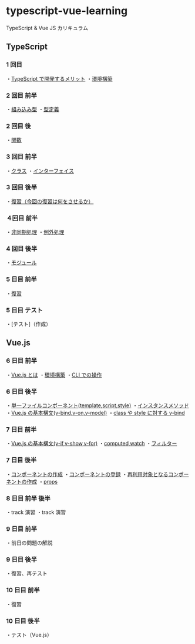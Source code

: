 # typescript-vue-learning

TypeScript &amp; Vue JS カリキュラム

## TypeScript

### 1 回目

・[TypeScript で開発するメリット](./TypeScript_Doc/1_am-TypeScriptで開発するメリット.md)
・[環境構築](./TypeScript_Doc/1_am-環境構築.md)

### 2 回目 前半

・[組み込み型](./TypeScript_Doc/2_am-組み込み型.md)
・[型定義](./TypeScript_Doc/2_am-型定義.md)

### 2 回目 後

・[関数](./TypeScript_Doc/2_pm-関数.md)

### 3 回目 前半

・[クラス](./TypeScript_Doc/3_am-クラス.md)
・[インターフェイス](./TypeScript_Doc/3_am-インターフェイス.md)

### 3 回目 後半

・[復習（今回の復習は何をさせるか）](./TypeScript_Doc/3_pm-復習.md)

### ４回目 前半

・[非同期処理](./TypeScript_Doc/4_am-非同期処理.md)
・[例外処理](./TypeScript_Doc/4_am-例外処理.md)

### 4 回目 後半

・[モジュール](./TypeScript_Doc/4_pm-モジュール.md)

### 5 日目 前半

・[復習](./TypeScript_Doc/5_am-復習.md)

### 5 日目 テスト

・[テスト]（作成）

## Vue.js

### 6 日目 前半

・[Vue.js とは](./Vue.js_Doc/6_am-Vue.jsとは.md)
・[環境構築](./Vue.js_Doc/6_am-%E7%92%B0%E5%A2%83%E6%A7%8B%E7%AF%89.md)
・[CLI での操作](./Vue.js_Doc/6_am-CLI%E3%81%A7%E3%81%AE%E6%93%8D%E4%BD%9C.md)

### 6 日目 後半

・[単一ファイルコンポーネント(template,script,style)](./Vue.js_Doc/6_pm-%E5%8D%98%E4%B8%80%E3%83%95%E3%82%A1%E3%82%A4%E3%83%AB%E3%82%B3%E3%83%B3%E3%83%9D%E3%83%BC%E3%83%8D%E3%83%B3%E3%83%88.md)
・[インスタンスメソッド](./Vue.js_Doc/6_pm-%E3%82%A4%E3%83%B3%E3%82%B9%E3%82%BF%E3%83%B3%E3%82%B9%E3%83%A1%E3%82%BD%E3%83%83%E3%83%89.md)
・[Vue.js の基本構文(v-bind,v-on,v-model)](<Vue.js_Doc/6_pm-Vue.js%E3%81%AE%E5%9F%BA%E6%9C%AC%E6%A7%8B%E6%96%87(v-bind%2Cv-on%2Cv-model).md>)
・[class や style に対する v-bind](./Vue.js_Doc/6_pm-class%E3%82%84style%E3%81%AB%E5%AF%BE%E3%81%99%E3%82%8Bv-bind.md)

### 7 日目 前半

・[Vue.js の基本構文(v-if,v-show,v-for)](<./Vue.js_Doc/7_am-Vue.js%E3%81%AE%E5%9F%BA%E6%9C%AC%E6%A7%8B%E6%96%87(v-if%2Cv-show%2Cv-for).md>)
・[computed,watch](./Vue.js_Doc/7_am-computed%2Cwatch.md)
・[フィルター](./Vue.js_Doc/7_am-%E3%83%95%E3%82%A3%E3%83%AB%E3%82%BF%E3%83%BC.md)

### 7 日目 後半

・[コンポーネントの作成](./Vue.js_Doc/7_pm-%E3%82%B3%E3%83%B3%E3%83%9D%E3%83%BC%E3%83%8D%E3%83%B3%E3%83%88%E3%81%AE%E4%BD%9C%E6%88%90.md)
・[コンポーネントの登録](./Vue.js_Doc/7_pm-%E3%82%B3%E3%83%B3%E3%83%9D%E3%83%BC%E3%83%8D%E3%83%B3%E3%83%88%E3%81%AE%E7%99%BB%E9%8C%B2.md)
・[再利用対象となるコンポーネントの作成](./Vue.js_Doc/7_pm-%E5%86%8D%E5%88%A9%E7%94%A8%E5%AF%BE%E8%B1%A1%E3%81%A8%E3%81%AA%E3%82%8B%E3%82%B3%E3%83%B3%E3%83%9D%E3%83%BC%E3%83%8D%E3%83%B3%E3%83%88%E3%81%AE%E4%BD%9C%E6%88%90.md)
・[props](./Vue.js_Doc/7_pm-props.md)

### 8 日目 前半 後半

・track 演習
・track 演習

### 9 日目 前半

・前日の問題の解説

### 9 日目 後半

・復習、再テスト

### 10 日目 前半

・復習

### 10 日目 後半

・テスト（Vue.js）
